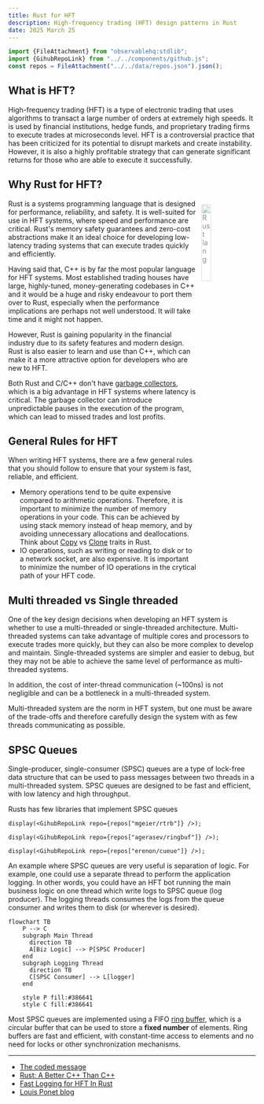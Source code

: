 ```yaml
---
title: Rust for HFT
description: High-frequency trading (HFT) design patterns in Rust
date: 2025 March 25
---
```


```js
import {FileAttachment} from "observablehq:stdlib";
import {GihubRepoLink} from "../../components/github.js";
const repos = FileAttachment("../../data/repos.json").json();
```

## What is HFT?

High-frequency trading (HFT) is a type of electronic trading that uses algorithms to transact a large number of orders at extremely high speeds. It is used by financial institutions, hedge funds, and proprietary trading firms to execute trades at microseconds level. HFT is a controversial practice that has been criticized for its potential to disrupt markets and create instability. However, it is also a highly profitable strategy that can generate significant returns for those who are able to execute it successfully.

## Why Rust for HFT?

<a href="https://www.rust-lang.org/" target="_blank" rel="noopener">
<img src="https://www.rust-lang.org/logos/rust-logo-blk.svg" alt="Rust lang" style="float: right; margin: 10px; background-color: #fff; opacity: 0.5;" width="20%">
</a>
Rust is a systems programming language that is designed for performance, reliability, and safety. It is well-suited for use in HFT systems, where speed and performance are critical. Rust's memory safety guarantees and zero-cost abstractions make it an ideal choice for developing low-latency trading systems that can execute trades quickly and efficiently.

Having said that, C++ is by far the most popular language for HFT systems.
Most established trading houses have large, highly-tuned, money-generating codebases in C++ and it would be a huge and risky endeavour to port them over to Rust, especially when the performance implications are perhaps not well understood. It will take time and it might not happen.

However, Rust is gaining popularity in the financial industry due to its safety features and modern design. Rust is also easier to learn and use than C++, which can make it a more attractive option for developers who are new to HFT.

Both Rust and C/C++ don't have [garbage collectors](https://en.wikipedia.org/wiki/Garbage_collection_(computer_science)), which is a big advantage in HFT systems where latency is critical. The garbage collector can introduce unpredictable pauses in the execution of the program, which can lead to missed trades and lost profits.

## General Rules for HFT

When writing HFT systems, there are a few general rules that you should follow to ensure that your system is fast, reliable, and efficient.

* Memory operations tend to be quite expensive compared to arithmetic operations. Therefore, it is important to minimize the number of memory operations in your code. This can be achieved by using stack memory instead of heap memory, and by avoiding unnecessary allocations and deallocations. Think about [Copy](https://doc.rust-lang.org/std/marker/trait.Copy.html) vs [Clone](https://doc.rust-lang.org/std/clone/trait.Clone.html) traits in Rust.
* IO operations, such as writing or reading to disk or to a network socket, are also expensive. It is important to minimize the number of IO operations in the crytical path of your HFT code.

## Multi threaded vs Single threaded

One of the key design decisions when developing an HFT system is whether to use a multi-threaded or single-threaded architecture. Multi-threaded systems can take advantage of multiple cores and processors to execute trades more quickly, but they can also be more complex to develop and maintain. Single-threaded systems are simpler and easier to debug, but they may not be able to achieve the same level of performance as multi-threaded systems.

In addition, the cost of inter-thread communication (~100ns) is not negligible and can be a bottleneck in a multi-threaded system.

Multi-threaded system are the norm in HFT system, but one must be aware of the trade-offs and therefore carefully design the system with as few threads communicating as possible.

## SPSC Queues

Single-producer, single-consumer (SPSC) queues are a type of lock-free data structure that can be used to pass messages between two threads in a multi-threaded system. SPSC queues are designed to be fast and efficient, with low latency and high throughput.

Rusts has few libraries that implement SPSC queues


```tsx
display(<GihubRepoLink repo={repos["mgeier/rtrb"]} />);
```
```tsx
display(<GihubRepoLink repo={repos["agerasev/ringbuf"]} />);
```
```tsx
display(<GihubRepoLink repo={repos["erenon/cueue"]} />);
```

An example where SPSC queues are very useful is separation of logic. For example, one could use a separate thread to perform the application logging. In other words, you could have an HFT bot running the main business logic on one thread which write logs to SPSC queue (log producer). The logging threads consumes the logs from the queue consumer and writes them to disk (or wherever is desired).

```mermaid
flowchart TB
    P --> C
    subgraph Main Thread
      direction TB
      A[Biz Logic] --> P[SPSC Producer]
    end
    subgraph Logging Thread
      direction TB
      C[SPSC Consumer] --> L[logger]
    end

    style P fill:#386641
    style C fill:#386641
```

Most SPSC queues are implemented using a FIFO [ring buffer](https://en.wikipedia.org/wiki/Circular_buffer), which is a circular buffer that can be used to store a **fixed number** of elements. Ring buffers are fast and efficient, with constant-time access to elements and no need for locks or other synchronization mechanisms.

<hr>

* [The coded message](https://www.thecodedmessage.com/)
* [Rust: A Better C++ Than C++](https://www.thecodedmessage.com/rust-c-book/)
* [Fast Logging for HFT In Rust](https://markrbest.github.io/fast-logging-in-rust/)
* [Louis Ponet blog](https://louisponet.github.io/blog/)
